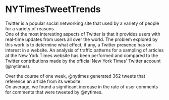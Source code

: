 # NYTimesTweetTrends

Twitter is a popular social networking site that used by a variety of people for a variety of reasons.  
One of the most interesting aspects of Twitter is that it provides users with real-time updates from users 
all over the world.  The problem explored by this work is to determine what effect, if any, a Twitter 
presence has on interest in a website. An analysis of traffic patterns for a sampling of articles at the 
New York Times website has been performed and compared to the Twitter contributions made by the official 
New York Times’ Twitter account (@nytimes).

Over the course of one week, @nytimes generated 362 tweets that reference an article from its website.  
On average, we found a significant increase in the rate of user comments for comments that were tweeted by @nytimes.
